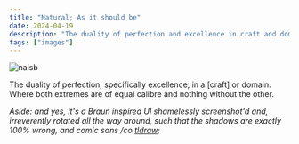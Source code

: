 ```yaml
---
title: "Natural; As it should be"
date: 2024-04-19
description: "The duality of perfection and excellence in craft and domain"
tags: ["images"]
---
```


![naisb](/images/IMG_9978.jpeg)

The duality of perfection, specifically excellence, in a \[craft\] or domain. Where both extremes are of equal calibre and nothing without the other.

*Aside: and yes, it's a Braun inspired UI shamelessly screenshot'd and, irreverently rotated all the way around, such that the shadows are exactly 100% wrong, and comic sans /co [tldraw](https://tldraw.dev);*